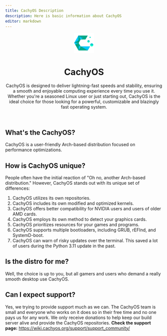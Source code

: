 ```yaml
---
title: CachyOS Description
description: Here is basic information about CachyOS
editor: markdown
---
```


<div align="center">
  <img src="https://raw.githubusercontent.com/cachyos/calamares-config/grub-3.2/etc/calamares/branding/cachyos/logo.png" width="64" alt="CachyOS logo" />
  <br/>
  <h1 align="center">CachyOS</h1>
  <p align="center">CachyOS is designed to deliver lightning-fast speeds and stability, ensuring a smooth and enjoyable computing experience every time you use it. Whether you're a seasoned Linux user or just starting out, CachyOS is the ideal choice for those looking for a powerful, customizable and blazingly fast operating system. </p>
</div>
<br />

## What's the CachyOS?
CachyOS is a user-friendly Arch-based distribution focused on performance optimizations.

## How is CachyOS unique?
People often have the initial reaction of "Oh no, another Arch-based distribution." However, CachyOS stands out with its unique set of differences:
1. CachyOS utilizes its own repositories.
1. CachyOS includes its own modified and optimized kernels.
1. CachyOS offers better compatibility for NVIDIA users and users of older AMD cards.
1. CachyOS employs its own method to detect your graphics cards.
1. CachyOS prioritizes resources for your games and programs.
1. CachyOS supports multiple bootloaders, including GRUB, rEFInd, and SystemD-boot.
1. CachyOS can warn of risky updates over the terminal. This saved a lot of users during the Python 3.11 update in the past.

## Is the distro for me?
Well, the choice is up to you, but all gamers and users who demand a really smooth desktop use CachyOS.

## Can I expect support?
Yes, we trying to provide support much as we can. The CachyOS team is small and everyone who works on it does so in their free time and no one pays us for any work. We only receive donations to help keep our build server alive and provide the CachyOS repositories.
**Check the support page:** https://wiki.cachyos.org/support/support_community/
